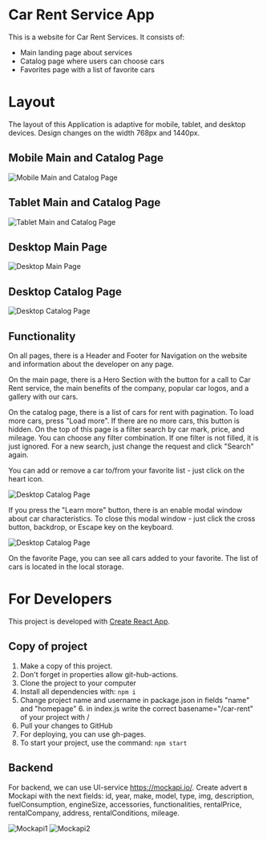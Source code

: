 # Car Rent Service App

This is a website for Car Rent Services. It consists of:

- Main landing page about services
- Catalog page where users can choose cars
- Favorites page with a list of favorite cars

# Layout

The layout of this Application is adaptive for mobile, tablet, and desktop
devices. Design changes on the width 768px and 1440px.

## Mobile Main and Catalog Page

![Mobile Main and Catalog Page](./assets/mobile.png)

## Tablet Main and Catalog Page

![Tablet Main and Catalog Page](./assets/tablet-catalog.png)

## Desktop Main Page

![Desktop Main Page](./assets/desktop-main.png)

## Desktop Catalog Page

![Desktop Catalog Page](./assets/desktop-catalog.png)

## Functionality

On all pages, there is a Header and Footer for Navigation on the website and
information about the developer on any page.

On the main page, there is a Hero Section with the button for a call to Car Rent
service, the main benefits of the company, popular car logos, and a gallery with
our cars.

On the catalog page, there is a list of cars for rent with pagination. To load
more cars, press "Load more". If there are no more cars, this button is hidden.
On the top of this page is a filter search by car mark, price, and mileage. You
can choose any filter combination. If one filter is not filled, it is just
ignored. For a new search, just change the request and click "Search" again.

You can add or remove a car to/from your favorite list - just click on the heart
icon.

![Desktop Catalog Page](./assets/favorite.png)

If you press the "Learn more" button, there is an enable modal window about car
characteristics. To close this modal window - just click the cross button,
backdrop, or Escape key on the keyboard.

![Desktop Catalog Page](./assets/modal-window.png)

On the favorite Page, you can see all cars added to your favorite. The list of
cars is located in the local storage.

# For Developers

This project is developed with
[Create React App](https://github.com/facebook/create-react-app).

## Copy of project

1. Make a copy of this project.
2. Don't forget in properties allow git-hub-actions.
3. Clone the project to your computer
4. Install all dependencies with: `npm i`
5. Change project name and username in package.json in fields "name" and
   "homepage" 6. in index.js write the correct basename="/car-rent" of your
   project with /
6. Pull your changes to GitHub
7. For deploying, you can use gh-pages.
8. To start your project, use the command: `npm start`

## Backend

For backend, we can use UI-service https://mockapi.io/. Create advert в Mockapi
with the next fields: id, year, make, model, type, img, description,
fuelConsumption, engineSize, accessories, functionalities, rentalPrice,
rentalCompany, address, rentalConditions, mileage.

![Mockapi1](./assets/Mockapi1.png) ![Mockapi2](./assets/Mockapi2.png)
